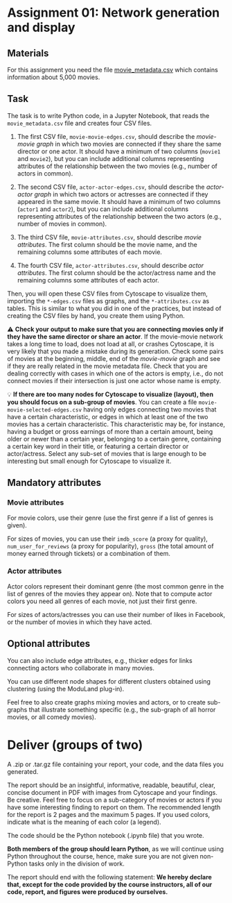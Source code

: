 # Assignment 01: Network generation and display

## Materials

For this assignment you need the file [movie_metadata.csv](data/movie_metadata.csv) which contains information about 5,000 movies.

## Task

The task is to write Python code, in a Jupyter Notebook, that reads the `movie_metadata.csv` file and creates four CSV files.

1. The first CSV file, `movie-movie-edges.csv`, should describe the *movie-movie graph* in which two movies are connected if they share the same director or one actor. It should have a minimum of two columns (`movie1` and `movie2`), but you can include additional columns representing attributes of the relationship between the two movies (e.g., number of actors in common).

2. The second CSV file, `actor-actor-edges.csv`, should describe the *actor-actor graph* in which two actors or actresses are connected if they appeared in the same movie. It should have a minimum of two columns (`actor1` and `actor2`), but you can include additional columns representing attributes of the relationship between the two actors (e.g., number of movies in common).

3. The third CSV file, `movie-attributes.csv`, should describe *movie attributes*. The first column should be the movie name, and the remaining columns some attributes of each movie.

4. The fourth CSV file, `actor-attributes.csv`, should describe *actor attributes*. The first column should be the actor/actress name and the remaining columns some attributes of each actor.

Then, you will open these CSV files from Cytoscape to visualize them, importing the `*-edges.csv` files as graphs, and the `*-attributes.csv` as tables. This is similar to what you did in one of the practices, but instead of creating the CSV files by hand, you create them using Python.

:warning: **Check your output to make sure that you are connecting movies only if they have the same director or share an actor**. If the movie-movie network takes a long time to load, does not load at all, or crashes Cytoscape, it is very likely that you made a mistake during its generation. Check some pairs of movies at the beginning, middle, end of the *movie-movie* graph and see if they are really related in the movie metadata file. Check that you are dealing correctly with cases in which one of the actors is empty, i.e., do not connect movies if their intersection is just one actor whose name is empty.

:bulb: **If there are too many nodes for Cytoscape to visualize (layout), then you should focus on a sub-group of movies**. You can create a file `movie-movie-selected-edges.csv` having only edges connecting two movies that have a certain characteristic, or edges in which at least one of the two movies has a certain characteristic. This characteristic may be, for instance, having a budget or gross earnings of more than a certain amount, being older or newer than a certain year, belonging to a certain genre, containing a certain key word in their title, or featuring a certain director or actor/actress. Select any sub-set of movies that is large enough to be interesting but small enough for Cytoscape to visualize it.

## Mandatory attributes

### Movie attributes

For movie colors, use their genre (use the first genre if a list of genres is given).

For sizes of movies, you can use their `imdb_score` (a proxy for quality), `num_user_for_reviews` (a proxy for popularity),  `gross` (the total amount of money earned through tickets) or a combination of them.

### Actor attributes

Actor colors represent their dominant genre (the most common genre in the list of genres of the movies they appear on). Note that to compute actor colors you need all genres of each movie, not just their first genre.

For sizes of actors/actresses you can use their number of likes in Facebook, or the number of movies in which they have acted.

## Optional attributes

You can also include edge attributes, e.g., thicker edges for links connecting actors who collaborate in many movies.

You can use different node shapes for different clusters obtained using clustering (using the ModuLand plug-in).

Feel free to also create graphs mixing movies and actors, or to create sub-graphs that illustrate something specific (e.g., the sub-graph of all horror movies, or all comedy movies).

# Deliver (groups of two)

A .zip or .tar.gz file containing your report, your code, and the data files you generated.

The report should be an insightful, informative, readable, beautiful, clear, concise document in PDF with images from Cytoscape and your findings. Be creative. Feel free to focus on a sub-category of movies or actors if you have some interesting finding to report on them. The recommended length for the report is 2 pages and the maximum 5 pages. If you used colors, indicate what is the meaning of each color (a legend).

The code should be the Python notebook (.ipynb file) that you wrote.

**Both members of the group should learn Python**, as we will continue using Python throughout the course, hence, make sure you are not given non-Python tasks only in the division of work.

The report should end with the following statement: **We hereby declare that, except for the code provided by the course instructors, all of our code, report, and figures were produced by ourselves.**
